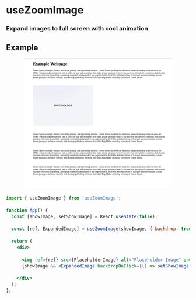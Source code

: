 # useZoomImage

### Expand images to full screen with cool animation

## Example

<div style="width: 80%; margin: 0 auto;">
  <img src="./assets/browser_example.gif" alt="Example In Browser" />
</div>

```jsx
import { useZoomImage } from 'useZoomImage';

function App() {
  const [showImage, setShowImage] = React.useState(false);

  const [ref, ExpandedImage] = useZoomImage(showImage, { backdrop: true });

  return (
    <div>

      <img ref={ref} src={PlaceholderImage} alt="Placeholder Image" onClick={() => setShowImage(true)} />
      {showImage && <ExpandedImage backdropOnClick={() => setShowImage(false)} />}

    </div>
  );
};
```